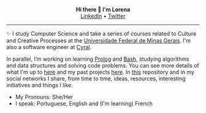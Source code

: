  <p align="center">
  <b>Hi there 👋 I'm Lorena </b><br>
  <a href="https://www.linkedin.com/in/lorenaleao/">LinkedIn</a> •
  <a href="https://twitter.com/llllleao">Twitter</a>
  <!--<br><br>-->
  <!--<img src="">-->
</p>

- - - -

:sparkles: I study Computer Science and take a series of courses related to Culture and Creative Processes at the [Universidade Federal de Minas Gerais](https://ufmg.br/). I'm also a software engineer at [Cyral](https://cyral.com/)<!--and I do theater at the [Escola Livre de Artes](http://portalbelohorizonte.com.br/o-que-fazer/arte-e-cultura/centros-culturais/escola-livre-de-artes-arena-da-cultura-ela-arena)-->. 

In parallel, I’m working on learning [Prolog](https://github.com/lorenaleao/learning-prolog) <!--Go language more deeply--> and [Bash](https://github.com/lorenaleao/bash-scripts), studying algorithms and data structures and solving code problems. You can see more details of what I'm up to [here](https://github.com/lorenaleao/lorenaleao/blob/master/current-projects.md) and my past projects [here](https://github.com/lorenaleao/lorenaleao/blob/master/past-projects.md). In [this](https://github.com/lorenaleao/hello-world) repository and in my social networks I share, from time to time, ideas, resources, interesting initiatives and things I like.

- My Pronouns: She/Her
- I speak: Portuguese, English and (I'm learning) French
<!--
**lorenaleao/lorenaleao** is a ✨ _special_ ✨ repository because its `README.md` (this file) appears on your GitHub profile.

Here are some ideas to get you started:

Coisas que me interessam: educação, ler, explorar o mundo e idéias, filosofia, aprender, arte, computação, dançar, fotografia.
- 🌱 I’m currently learning ...
- 👯 I’m looking to collaborate on ...
- 🤔 I’m looking for help with ...
- 💬 Ask me about ...
- 📫 How to reach me: ...
- 😄 Pronouns: ...
- ⚡ Fun fact: ...
-->
